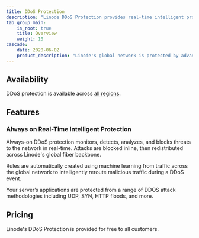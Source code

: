```yaml
---
title: DDoS Protection
description: "Linode DDoS Protection provides real-time intelligent protection that monitors, detects, analyzes, and blocks threats to the network."
tab_group_main:
    is_root: true
    title: Overview
    weight: 10
cascade:
    date: 2020-06-02
    product_description: "Linode's global network is protected by advanced DDoS mitigation in all of our data centers, helping to fend off attacks on your infrastructure.  Linode DDoS protection is free for all customers."
---
```


## Availability

DDoS protection is available across [all regions](https://www.linode.com/global-infrastructure/).

## Features

### Always on Real-Time Intelligent Protection

Always-on DDoS protection monitors, detects, analyzes, and blocks threats to the network in real-time. Attacks are blocked inline, then redistributed across Linode's global fiber backbone.

Rules are automatically created using machine learning from traffic across the global network to intelligently reroute malicious traffic during a DDoS event.

Your server’s applications are protected from a range of DDOS attack methodologies including UDP, SYN, HTTP floods, and more.

## Pricing

Linode's DDoS Protection is provided for free to all customers.
